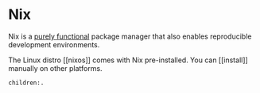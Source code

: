 # Nix

Nix is a [purely functional](https://www.tweag.io/blog/2022-07-14-taming-unix-with-nix/) package manager that also enables reproducible development environments.

The Linux distro [[nixos]] comes with Nix pre-installed. You can [[install]] manually on other platforms.

```query
children:.
```